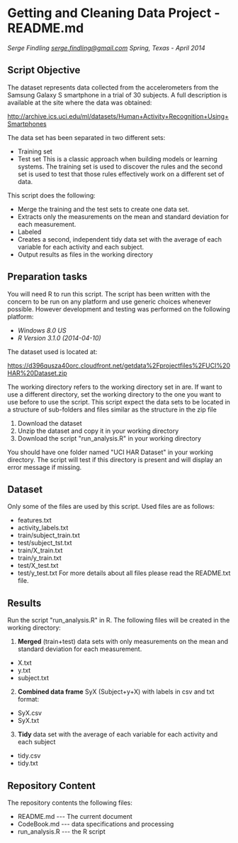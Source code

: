 Getting and Cleaning Data Project - README.md
========================================================
*Serge Findling*
*serge.findling@gmail.com*
*Spring, Texas - April 2014*

Script Objective
-----------------
The dataset  represents data collected from the accelerometers from the Samsung Galaxy S smartphone in a trial of 30 subjects. A full description is available at the site where the data was obtained:

http://archive.ics.uci.edu/ml/datasets/Human+Activity+Recognition+Using+Smartphones
    
The data set has been separated in two different sets:
  * Training set
  * Test set
This is a classic approach when building models or learning systems. The training set is used to discover the rules and the second set is used to test that those rules effectively work on a different set of data.

This script does the following:
* Merge the training and the test sets to create one data set.
* Extracts only the measurements on the mean and standard deviation for each measurement. 
* Labeled 
* Creates a second, independent tidy data set with the average of each variable for each activity and each subject. 
* Output results as files in the working directory

Preparation tasks
-----------------
You will need R to run this script. The script has been written with the concern to be run on any platform and use generic choices whenever possible. However development and testing was performed on the following platform:

* *Windows 8.0 US*
* *R Version 3.1.0 (2014-04-10)*

The dataset used is located at:

  https://d396qusza40orc.cloudfront.net/getdata%2Fprojectfiles%2FUCI%20HAR%20Dataset.zip
    
The working directory refers to the working directory set in are. If want to use a different directory, set the working directory to the one you want to use before to use the script. This script expect the data sets to be located in a structure of sub-folders and files similar as the structure in the zip file
1. Download the dataset
2. Unzip the dataset and copy it in your working directory
3. Download the script  "run_analysis.R" in your working directory

You should have one folder named "UCI HAR Dataset" in your working directory.
The script will test if this directory is present and will display an error message if missing.

Dataset
-------
Only some of the files are used by this script. Used files are as follows:

* features.txt
* activity_labels.txt
* train/subject_train.txt
* test/subject_tst.txt
* train/X_train.txt
* train/y_train.txt
* test/X_test.txt
* test/y_test.txt
For more details about all files please read the README.txt file.

Results
-------
Run the script "run_analysis.R" in R.
The following files will be created in the working directory:

1. **Merged** (train+test) data sets with only measurements on the mean and standard deviation for each measurement.
  * X.txt
  * y.txt
  * subject.txt

2. **Combined data frame** SyX (Subject+y+X) with labels in csv and txt format:
  * SyX.csv
  * SyX.txt

3. **Tidy** data set with the average of each variable for each activity and each subject
  * tidy.csv
  * tidy.txt



Repository Content
------------------
The repository contents the following files:
* README.md         --- The current document
* CodeBook.md       --- data specifications and processing
* run_analysis.R    --- the R script



